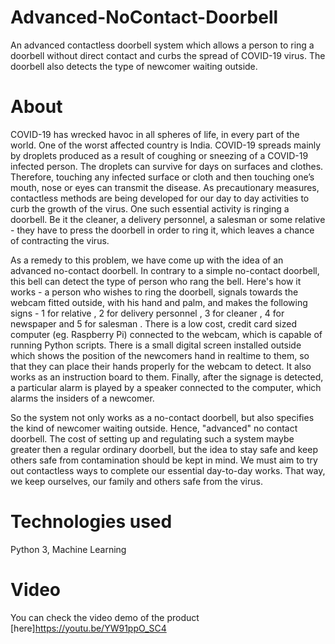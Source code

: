 # Advanced-NoContact-Doorbell
An advanced contactless doorbell system which allows a person to ring a doorbell without direct contact and curbs the spread of COVID-19 virus. The doorbell also detects the type of newcomer waiting outside.

# About
COVID-19 has wrecked havoc in all spheres of life, in every part of the world. One of the worst affected country is India. COVID-19 spreads mainly by droplets produced as a result of coughing or sneezing of a COVID-19 infected person. The droplets can survive for days on surfaces and clothes. Therefore, touching any infected surface or cloth and then touching one’s mouth, nose or eyes can transmit the disease. As precautionary measures, contactless methods are being developed for our day to day activities to curb the growth of the virus. One such essential activity is ringing a doorbell. Be it the cleaner, a delivery personnel, a salesman or some relative - they have to press the doorbell in order to ring it, which leaves a chance of contracting the virus.

As a remedy to this problem, we have come up with the idea of an advanced no-contact doorbell. In contrary to a simple no-contact doorbell, this bell can detect the type of person who rang the bell. Here's how it works - a person who wishes to ring the doorbell, signals towards the webcam fitted outside, with his hand and palm, and makes the following signs - 1 for relative , 2 for delivery personnel , 3 for cleaner , 4 for newspaper and 5 for salesman . There is a low cost, credit card sized computer (eg. Raspberry Pi) connected to the webcam, which is capable of running Python scripts. There is a small digital screen installed outside which shows the position of the newcomers hand in realtime to them, so that they can place their hands properly for the webcam to detect. It also works as an instruction board to them. Finally, after the signage is detected, a particular alarm is played by a speaker connected to the computer, which alarms the insiders of a newcomer.

So the system not only works as a no-contact doorbell, but also specifies the kind of newcomer waiting outside. Hence, "advanced" no contact doorbell. The cost of setting up and regulating such a system maybe greater then a regular ordinary doorbell, but the idea to stay safe and keep others safe from contamination should be kept in mind. We must aim to try out contactless ways to complete our essential day-to-day works. That way, we keep ourselves, our family and others safe from the virus.

# Technologies used
Python 3, Machine Learning 

# Video 
You can check the video demo of the product [here]https://youtu.be/YW91ppO_SC4 
